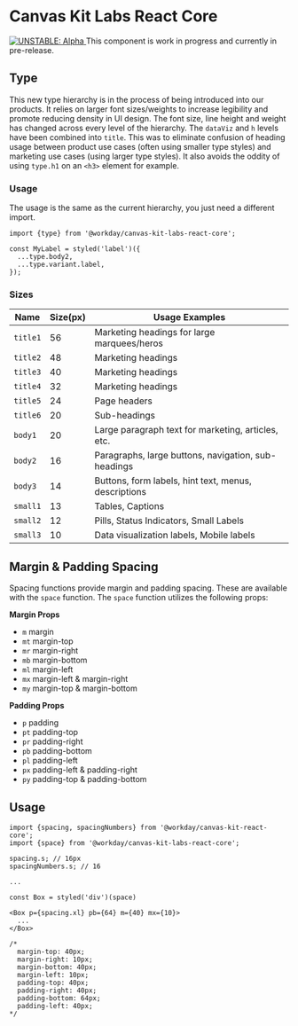 # Canvas Kit Labs React Core

<a href="https://github.com/Workday/canvas-kit/tree/master/modules/_labs/README.md">
  <img src="https://img.shields.io/badge/UNSTABLE-alpha-orange" alt="UNSTABLE: Alpha" />
</a>  This component is work in progress and currently in pre-release.

## Type

This new type hierarchy is in the process of being introduced into our products. It relies on larger
font sizes/weights to increase legibility and promote reducing density in UI design. The font size,
line height and weight has changed across every level of the hierarchy. The `dataViz` and `h` levels
have been combined into `title`. This was to eliminate confusion of heading usage between product
use cases (often using smaller type styles) and marketing use cases (using larger type styles). It
also avoids the oddity of using `type.h1` on an `<h3>` element for example.

### Usage

The usage is the same as the current hierarchy, you just need a different import.

```tsx
import {type} from '@workday/canvas-kit-labs-react-core';

const MyLabel = styled('label')({
  ...type.body2,
  ...type.variant.label,
});
```

### Sizes

| Name     | Size(px) | Usage Examples                                       |
| -------- | -------- | ---------------------------------------------------- |
| `title1` | 56       | Marketing headings for large marquees/heros          |
| `title2` | 48       | Marketing headings                                   |
| `title3` | 40       | Marketing headings                                   |
| `title4` | 32       | Marketing headings                                   |
| `title5` | 24       | Page headers                                         |
| `title6` | 20       | Sub-headings                                         |
| `body1`  | 20       | Large paragraph text for marketing, articles, etc.   |
| `body2`  | 16       | Paragraphs, large buttons, navigation, sub-headings  |
| `body3`  | 14       | Buttons, form labels, hint text, menus, descriptions |
| `small1` | 13       | Tables, Captions                                     |
| `small2` | 12       | Pills, Status Indicators, Small Labels               |
| `small3` | 10       | Data visualization labels, Mobile labels             |

## Margin & Padding Spacing

Spacing functions provide margin and padding spacing. These are available with the `space` function.
The `space` function utilizes the following props:

**Margin Props**

- `m` margin
- `mt` margin-top
- `mr` margin-right
- `mb` margin-bottom
- `ml` margin-left
- `mx` margin-left & margin-right
- `my` margin-top & margin-bottom

**Padding Props**

- `p` padding
- `pt` padding-top
- `pr` padding-right
- `pb` padding-bottom
- `pl` padding-left
- `px` padding-left & padding-right
- `py` padding-top & padding-bottom

## Usage

```tsx
import {spacing, spacingNumbers} from '@workday/canvas-kit-react-core';
import {space} from '@workday/canvas-kit-labs-react-core';

spacing.s; // 16px
spacingNumbers.s; // 16

...

const Box = styled('div')(space)

<Box p={spacing.xl} pb={64} m={40} mx={10}>
  ...
</Box>

/*
  margin-top: 40px;
  margin-right: 10px;
  margin-bottom: 40px;
  margin-left: 10px;
  padding-top: 40px;
  padding-right: 40px;
  padding-bottom: 64px;
  padding-left: 40px;
*/
```
